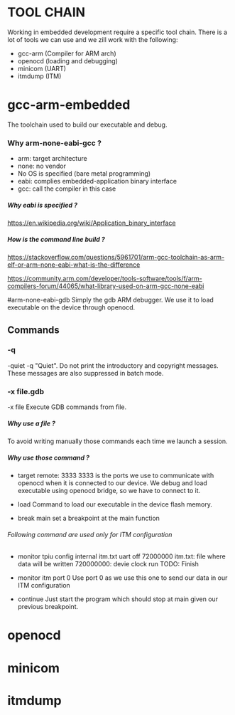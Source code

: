 # TOOL CHAIN

Working in embedded development require a specific tool chain. There is a lot of tools we can use and we zill work with the following:

- gcc-arm (Compiler for ARM arch)
- openocd (loading and debugging)
- minicom (UART)
- itmdump (ITM)

# gcc-arm-embedded
 The toolchain used to build our executable and debug.
### Why arm-none-eabi-gcc ?
- arm: target architecture
- none: no vendor
- No OS is specified (bare metal programming)
- eabi: complies embedded-application binary interface
- gcc: call the compiler in this case

##### Why eabi is specified ?
https://en.wikipedia.org/wiki/Application_binary_interface

##### How is the command line build ?
https://stackoverflow.com/questions/5961701/arm-gcc-toolchain-as-arm-elf-or-arm-none-eabi-what-is-the-difference

https://community.arm.com/developer/tools-software/tools/f/arm-compilers-forum/44065/what-library-used-on-arm-gcc-none-eabi

#arm-none-eabi-gdb
Simply the gdb ARM debugger. We use it to load executable on the device through
openocd.

## Commands

### -q
-quiet
-q  "Quiet".  Do not print the introductory and copyright messages.
These messages are also suppressed in batch mode.

### -x file.gdb
-x file
Execute GDB commands from file.

##### Why use a file ?
To avoid writing manually those commands each time we launch a session.

##### Why use those command ?
- target remote: 3333
3333 is the ports we use to communicate with openocd when it is connected to our device.
We debug and load executable using openocd bridge, so we have to connect to it.

- load
Command to load our executable in the device flash memory.

- break main
set a breakpoint at the main function

###### Following command are used only for ITM configuration
- monitor tpiu config internal itm.txt uart off 72000000
	itm.txt: file where data will be written
	720000000: devie clock run
	TODO: Finish

- monitor itm port 0
Use port 0 as we use this one to send our data in our ITM configuration

- continue
Just start the program which should stop at main given our previous breakpoint.

# openocd

# minicom

# itmdump
